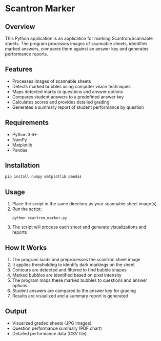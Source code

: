 # Scantron Marker

## Overview
This Python application is an application for marking Scantron/Scannable sheets. The program processes images of scannable sheets, identifies marked answers, compares them against an answer key and generates performance reports.

## Features
- Processes images of scannable sheets
- Detects marked bubbles using computer vision techniques
- Maps detected marks to questions and answer options
- Compares student answers to a predefined answer key
- Calculates scores and provides detailed grading
- Generates a summary report of student performance by question

## Requirements
- Python 3.6+
- NumPy
- Matplotlib
- Pandas


## Installation
```bash
pip install numpy matplotlib pandas
```


## Usage
1. Place the script in the same directory as your scannable sheet image(s)
2. Run the script:
   ```
   python scantron_marker.py
   ```
3. The script will process each sheet and generate visualizations and reports

## How It Works
1. The program loads and preprocesses the scantron sheet image
2. It applies thresholding to identify dark markings on the sheet
3. Contours are detected and filtered to find bubble shapes
4. Marked bubbles are identified based on pixel intensity
5. The program maps these marked bubbles to questions and answer options
6. Student answers are compared to the answer key for grading
7. Results are visualized and a summary report is generated

## Output
- Visualized graded sheets (JPG images)
- Question performance summary (PDF chart)
- Detailed performance data (CSV file)
